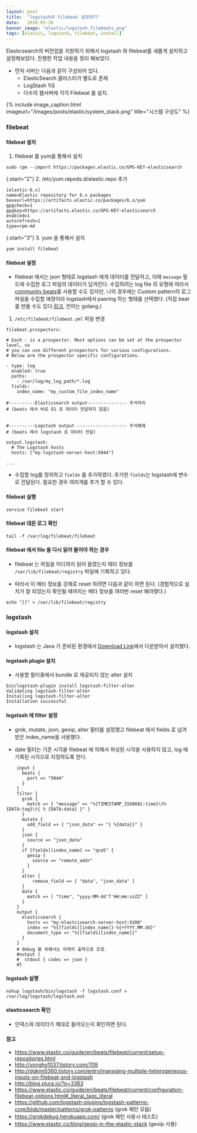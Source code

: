 ```yaml
---
layout: post
title:  "logstash와 filebeat 설정하기"
date:   2018-05-28
banner_image: "elastic/logstash_filebeats.png"
tags: [elastic, logstash, filebeat, install]
---
```


Elasticsearch의 버전업을 지원하기 위해서 logstash 와 filebeat를 새롭게 설치하고 설정해보았다. 진행한 작업 내용을 정리 해보았다.

<!--more-->

* 먼저 서버는 다음과 같이 구성되어 있다.
  - ElasticSearch 클러스터가 별도로 존재
  - LogStash 1대
  - 다수의 웹서버에 각각 Filebeat 를 설치.

{% include image_caption.html imageurl="/images/posts/elastic/system_stack.png" title="시스템 구성도" %}

### filebeat

#### filebeat 설치

1. filebeat 를 yum을 통해서 설치

```
sudo rpm --import https://packages.elastic.co/GPG-KEY-elasticsearch
```

{:start="2"}
2. /etc/yum.repods.d/elastic.repo 추가

```
[elastic-6.x]
name=Elastic repository for 6.x packages
baseurl=https://artifacts.elastic.co/packages/6.x/yum
gpgcheck=1
gpgkey=https://artifacts.elastic.co/GPG-KEY-elasticsearch
enabled=1
autorefresh=1
type=rpm-md
```

{:start="3"}
3. yum 을 통해서 설치

```
yum install filebeat
```

#### filebeat 설정

* filebeat 에서는 json 형태로 logstash 에게 데이터를 전달하고, 이때 `message` 필드에 수집한 로그 파일의 데이터가 담겨진다.
수집하려는 log file 의 유형에 따라서 [community beats](https://www.elastic.co/guide/en/beats/libbeat/current/community-beats.html)를 사용할 수도 있지만,
나의 경우에는 Custom pattern의 로그 파일을 수집할 예정이라 logstash에서 pasring 하는 형태를 선택했다. (직접 beat를 만들 수도 있다.[링크](https://www.elastic.co/blog/build-your-own-beat), 언어는 golang.)


1. `/etc/filebeat/filebeat.yml` 파일 변경

```
filebeat.prospectors:

# Each - is a prospector. Most options can be set at the prospector level, so
# you can use different prospectors for various configurations.
# Below are the prospector specific configurations.

- type: log
  enabled: true
  paths:
    - /var/log/my_log_path/*.log
  fields:
    index_name: "my_custom_file_index_name"

#----------Elasticsearch output--------------- 주석처리
# (beats 에서 바로 ES 로 데이터 전달하지 않음)


#----------Logstash output ------------------- 주석해제
# (beats 에서 logstash 로 데이터 전달)

output.logstash:
  # The Logstash hosts
  hosts: ["my-logstash-server-host:5044"]

...
```

* 수집할 log를 정의하고 `fields` 를 추가하였다. 추가한 `fields`는 logstash에 변수로 전달된다. 필요한 경우 여러개를 추가 할 수 있다.

#### filebeat 실행

```
service filebeat start
```

#### filebeat 데몬 로그 확인

```
tail -f /var/log/filebeat/filebeat
```

#### filebeat 에서 file 을 다시 읽어 들어야 하는 경우

* filebeat 는 파일을 어디까지 읽어 들였는지 메타 정보를 `/var/lib/filebeat/registry` 파일에 기록하고 있다.

* 따라서 이 메타 정보를 강제로 reset 하려면 다음과 같이 하면 된다. (경험적으로 설치가 잘 되었는지 확인될 때까지는 메타 정보를 여러번 reset 해야했다.)

```
echo "[]" > /var/lib/filebeat/registry
```

### logstash

#### logstash 설치

* logstash 는 Java 가 준비된 환경에서 [Download Link](https://www.elastic.co/downloads/logstash)에서 다운받아서 설치했다.

#### logstash plugin 설치

* 사용할 필터중에서 bundle 로 제공되지 않는 alter 설치

```
bin/logstash-plugin install logstash-filter-alter
Validating logstash-filter-alter
Installing logstash-filter-alter
Installation successful
```

#### logstash 에 filter 설정

* grok, mutate, json, geoip, alter 필터를 설정했고 filebeat 에서 fields 로 넘겨받은 index_name을 사용했다.

* date 필터는 기준 시각을 filebeat 에 의해서 파싱된 시각을 사용하지 않고, log 에 기록된 시각으로 지정하도록 한다.

```config
    input {
      beats {
        port => "5044"
      }
    }
    filter {
      grok {
        match => { "message" => "%{TIMESTAMP_ISO8601:time}\t%{DATA:tag}\t{ % {DATA:data} }" }
      }
      mutate {
        add_field => { "json_data" => "{ %{data}}" }
      }
      json {
        source => "json_data"
      }
      if [fields][index_name] == "qna5" {
        geoip {
          source => "remote_addr"
        }
      }
      alter {
          remove_field => [ "data", "json_data" ]
      }
      date {
        match => [ "time", "yyyy-MM-dd'T'HH:mm:ssZZ" ]
      }
    }
    output {
      elasticsearch {
        hosts => "my-elastcisearch-server-host:9200"
        index => "%{[fields][index_name]}-%{+YYYY.MM.dd}"
        document_type => "%{[fields][index_name]}"
      }
    }
    # debug 를 위해서는 아래의 출력으로 조정.
    #output {
    #  stdout { codec => json }
    #}
```


#### logstash 실행

```
nohup logstash/bin/logstash -f logstash.conf > /var/log/logstash/logstash.out
```


#### elasticsearch 확인

* 인덱스와 데이터가 제대로 들어오는지 확인하면 된다.


#### 참고
  - https://www.elastic.co/guide/en/beats/filebeat/current/setup-repositories.html
  - http://yongho1037.tistory.com/709
  - http://dgkim5360.tistory.com/entry/managing-multiple-heterogeneous-inputs-on-filebeat-and-logstash
  - http://blog.plura.io/?p=3363
  - https://www.elastic.co/guide/en/beats/filebeat/current/configuration-filebeat-options.html#_literal_tags_literal
  - https://github.com/logstash-plugins/logstash-patterns-core/blob/master/patterns/grok-patterns (grok 패턴 모음)
  - https://grokdebug.herokuapp.com/ (grok 패턴 사용시 테스트)
  - https://www.elastic.co/blog/geoip-in-the-elastic-stack (geoip 사용)
